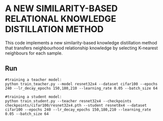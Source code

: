 # A NEW SIMILARITY-BASED RELATIONAL KNOWLEDGE DISTILLATION METHOD
This code implements a new similarity-based knowledge distillation method that transfers neighbourhood relationship knowledge by selecting K-nearest neighbours for each sample.

## Run

 ```
 #training a teacher model:
 python train_teacher.py --model resnet32x4 --dataset cifar100 --epochs 240 --lr_decay_epochs 150,180,210 --learning_rate 0.05 --batch_size 64
 
 ```


 ```
 #training a student model:
 python train_student.py --teacher resnet32x4 --checkpoints checkpoints/cifar100/resnet32x4.pth --student resnet8x4 --dataset cifar100 --epochs 240 --lr_decay_epochs 150,180,210 --learning_rate 0.05 --batch_size 64

```
